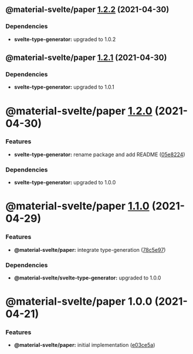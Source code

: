 ## @material-svelte/paper [1.2.2](https://github.com/material-svelte/material-svelte/compare/@material-svelte/paper@1.2.1...@material-svelte/paper@1.2.2) (2021-04-30)





### Dependencies

* **svelte-type-generator:** upgraded to 1.0.2

## @material-svelte/paper [1.2.1](https://github.com/material-svelte/material-svelte/compare/@material-svelte/paper@1.2.0...@material-svelte/paper@1.2.1) (2021-04-30)





### Dependencies

* **svelte-type-generator:** upgraded to 1.0.1

# @material-svelte/paper [1.2.0](https://github.com/material-svelte/material-svelte/compare/@material-svelte/paper@1.1.0...@material-svelte/paper@1.2.0) (2021-04-30)


### Features

* **svelte-type-generator:** rename package and add README ([05e8224](https://github.com/material-svelte/material-svelte/commit/05e8224fa6b1d6ec93c6b82ccf1bf0af3f2dc042))





### Dependencies

* **svelte-type-generator:** upgraded to 1.0.0

# @material-svelte/paper [1.1.0](https://github.com/material-svelte/material-svelte/compare/@material-svelte/paper@1.0.0...@material-svelte/paper@1.1.0) (2021-04-29)


### Features

* **@material-svelte/paper:** integrate type-generation ([78c5e97](https://github.com/material-svelte/material-svelte/commit/78c5e977d11be9c84155c2acd97156c7c4cf60ec))





### Dependencies

* **@material-svelte/svelte-type-generator:** upgraded to 1.0.0

# @material-svelte/paper 1.0.0 (2021-04-21)


### Features

* **@material-svelte/paper:** initial implementation ([e03ce5a](https://github.com/material-svelte/material-svelte/commit/e03ce5a2cb7ed6c947123db1e9bab8beb0b9cc07))
